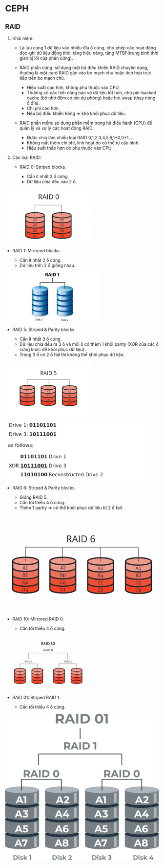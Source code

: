 # CEPH

## RAID

1. Khái niệm:

    + Là lưu cùng 1 dữ liệu vào nhiều đĩa ổ cứng, cho phép các hoạt động đọc-ghi dữ liệu đồng thời, tăng hiệu năng, tăng MTBF(trung bình thời gian bị lỗi của phần cứng).
 
    + RAID phần cứng: sử dụng một bộ điều khiển RAID chuyên dụng, thường là một card RAID gắn vào bo mạch chủ hoặc tích hợp trực tiếp trên bo mạch chủ.

        - Hiệu suất cao hơn, không phụ thuộc vào CPU.
        - Thường có các tính năng bảo vệ dữ liệu tốt hơn, như pin-backed cache (bộ nhớ đệm có pin dự phòng) hoặc hot swap (thay nóng ổ đĩa).
        - Chi phí cao hơn.
        - Nếu bộ điều khiển hỏng => khó khôi phục dữ liệu.
 
    + RAID phần mềm: sử dụng phần mềm trong hệ điều hành (CPU) để quản lý và xử lý các hoạt động RAID.

        - Được chia làm nhiều loại RAID 0,1,2,3,4,5,6,1+0,0+1,....
        - Không mất thêm chi phí, linh hoạt do có thể tự cấu hình.
        - Hiệu suất thấp hơn do phụ thuộc vào CPU.

2. Các loại RAID:

    + RAID 0: Striped blocks.

      - Cần ít nhất 2 ổ cứng.
      - Dữ liệu chia đều vào 2 ổ.
     
![raid 0 picture](pictures/raid0.png)

   + RAID 1: Mirrored blocks.
  
     - Cần ít nhất 2 ổ cứng.
     - Dữ liệu trên 2 ổ giống nhau.
    
![raid 1 picture](pictures/raid1.jpeg)

   + RAID 5: Striped & Parity blocks.
  
     - Cần ít nhất 3 ổ cứng.
     - Dữ liệu chia đều ra 3 ổ và mỗi ổ có thêm 1 khối parity (XOR của các ổ cứng khác để khôi phục dữ liệu).
     - Trong 3 ổ có 2 ổ fail thì không thể khôi phục dữ liệu.
    
![raid 5 picture](pictures/raid5.png)
     
![raid xor picture](pictures/xor.png)


   + RAID 6: Striped & Parity blocks.

     - Giống RAID 5.
     - Cần tối thiểu 4 ổ cứng.
     - Thêm 1 partiy => có thể khôi phục dữ liệu từ 2 ổ fail.

![raid 6 picture](pictures/raid6.jpg)

  + RAID 10: Mirrored RAID 0.

    - Cần tối thiểu 4 ổ cứng.

![raid 10 picture](pictures/raid10.jpeg)


  + RAID 01: Striped RAID 1.

    - Cần tối thiểu 4 ổ cứng.

![raid 01 picture](pictures/raid01.png)
